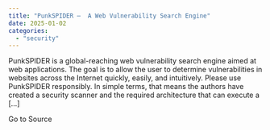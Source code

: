 ```yaml
---
title: "PunkSPIDER –  A Web Vulnerability Search Engine"
date: 2025-01-02
categories: 
  - "security"
---
```


PunkSPIDER is a global-reaching web vulnerability search engine aimed at web applications. The goal is to allow the user to determine vulnerabilities in websites across the Internet quickly, easily, and intuitively. Please use PunkSPIDER responsibly. In simple terms, that means the authors have created a security scanner and the required architecture that can execute a \[…\]

Go to Source
